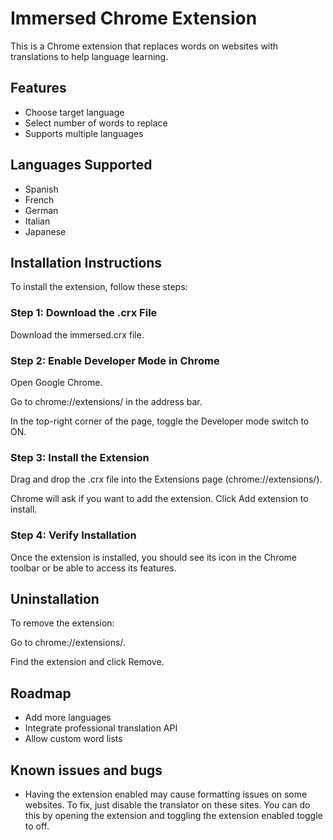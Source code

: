 # Immersed Chrome Extension
This is a Chrome extension that replaces words on websites with translations to help language learning.

## Features
- Choose target language
- Select number of words to replace
- Supports multiple languages

  
## Languages Supported
- Spanish
- French
- German
- Italian
- Japanese

## Installation Instructions
To install the extension, follow these steps:

### Step 1: Download the .crx File
Download the immersed.crx file.

### Step 2: Enable Developer Mode in Chrome
Open Google Chrome.

Go to chrome://extensions/ in the address bar.

In the top-right corner of the page, toggle the Developer mode switch to ON.

### Step 3: Install the Extension
Drag and drop the .crx file into the Extensions page (chrome://extensions/).

Chrome will ask if you want to add the extension. Click Add extension to install.

### Step 4: Verify Installation
Once the extension is installed, you should see its icon in the Chrome toolbar or be able to access its features.

## Uninstallation
To remove the extension:

Go to chrome://extensions/.

Find the extension and click Remove.

## Roadmap
- Add more languages
- Integrate professional translation API
- Allow custom word lists

## Known issues and bugs
- Having the extension enabled may cause formatting issues on some websites. To fix, just disable the translator on these sites. You can do this by opening the extension and toggling the extension enabled toggle to off.

